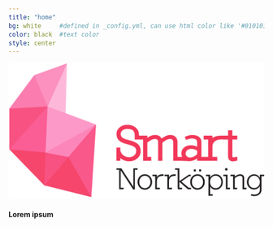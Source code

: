 ```yaml
---
title: "home"
bg: white     #defined in _config.yml, can use html color like '#010101'
color: black  #text color
style: center
---
```


![Comedy Magician Bay Area](img/smart-norrkoping-pink.png)

#### Lorem ipsum